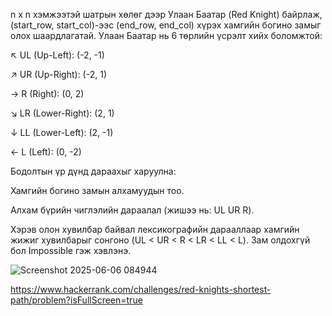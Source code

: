 n x n хэмжээтэй шатрын хөлөг дээр Улаан Баатар (Red Knight) байрлаж, (start_row, start_col)-ээс (end_row, end_col) хүрэх хамгийн богино замыг олох шаардлагатай. Улаан Баатар нь 6 төрлийн үсрэлт хийх боломжтой:

↖ UL (Up-Left): (-2, -1)

↗ UR (Up-Right): (-2, 1)

→ R (Right): (0, 2)

↘ LR (Lower-Right): (2, 1)

↓ LL (Lower-Left): (2, -1)

← L (Left): (0, -2)

Бодолтын үр дүнд дараахыг харуулна:

Хамгийн богино замын алхамуудын тоо.

Алхам бүрийн чиглэлийн дараалал (жишээ нь: UL UR R).

Хэрэв олон хувилбар байвал лексикографийн дарааллаар хамгийн жижиг хувилбарыг сонгоно (UL < UR < R < LR < LL < L). Зам олдохгүй бол Impossible гэж хэвлэнэ.



![Screenshot 2025-06-06 084944](https://github.com/user-attachments/assets/d83cb2df-8f3d-42ea-a91b-14dbc06eb9b4)

https://www.hackerrank.com/challenges/red-knights-shortest-path/problem?isFullScreen=true
